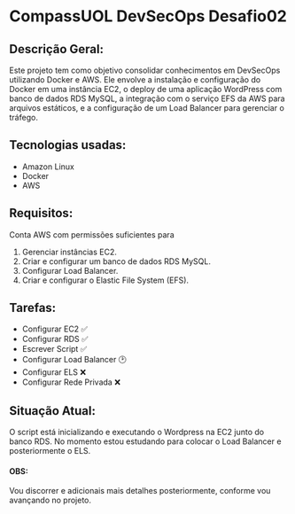<h1>CompassUOL DevSecOps Desafio02</h1> 

<h2>Descrição Geral:</h2>
Este projeto tem como objetivo consolidar conhecimentos em DevSecOps utilizando Docker e AWS. Ele envolve a instalação e configuração do Docker em uma instância EC2, o deploy de uma aplicação WordPress com banco de dados RDS MySQL, a integração com o serviço EFS da AWS para arquivos estáticos, e a configuração de um Load Balancer para gerenciar o tráfego.
<h2>Tecnologias usadas:</h2>

- Amazon Linux
- Docker
- AWS 

<h2>Requisitos:</h2>

Conta AWS com permissões suficientes para
  
1. Gerenciar instâncias EC2.
2. Criar e configurar um banco de dados RDS MySQL.
3. Configurar Load Balancer.
4. Criar e configurar o Elastic File System (EFS).

<h2>Tarefas:</h2>

- Configurar EC2 ✅
- Configurar RDS ✅
- Escrever Script ✅
- Configurar Load Balancer 🕑
- Configurar ELS ❌
- Configurar Rede Privada ❌

<h2>Situação Atual:</h2>
O script está inicializando e executando o Wordpress na EC2 junto do banco RDS. No momento estou estudando para colocar o Load Balancer e posteriormente o ELS.

<h4>OBS:</h4> Vou discorrer e adicionais mais detalhes posteriormente, conforme vou avançando no projeto.
